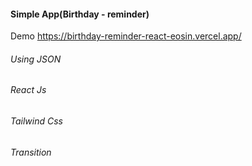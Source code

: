 #### Simple App(Birthday - reminder)
Demo https://birthday-reminder-react-eosin.vercel.app/
###### Using JSON
###### React Js
######  Tailwind Css
###### Transition
